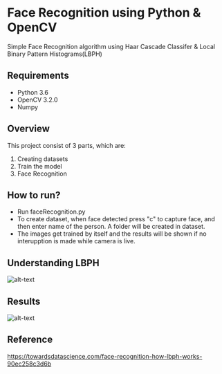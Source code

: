 # Face Recognition using Python & OpenCV
Simple Face Recognition algorithm using Haar Cascade Classifer & Local Binary Pattern Histograms(LBPH)

## Requirements
- Python 3.6
- OpenCV 3.2.0
- Numpy

## Overview
This project consist of 3 parts, which are:
1. Creating datasets
2. Train the model 
3. Face Recognition

## How to run?
- Run faceRecognition.py
- To create dataset, when face detected press "c" to capture face, and then enter name of the person. A folder will be created in dataset.
- The images get trained by itself and the results will be shown if no interupption is made while camera is live. 

## Understanding LBPH
![alt-text](https://github.com/hanras97/Face-Recognition-using-LBPH/blob/master/lbph.png)

## Results
![alt-text](https://github.com/hanras97/Face-Recognition-using-LBPH/blob/master/results.gif)

## Reference
https://towardsdatascience.com/face-recognition-how-lbph-works-90ec258c3d6b
